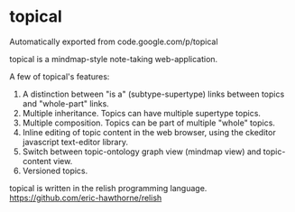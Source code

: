 # topical
Automatically exported from code.google.com/p/topical

topical is a mindmap-style note-taking web-application.

A few of topical's features:

1. A distinction between "is a" (subtype-supertype) links between topics and "whole-part" links. 
2. Multiple inheritance. Topics can have multiple supertype topics.
3. Multiple composition. Topics can be part of multiple "whole" topics.
4. Inline editing of topic content in the web browser, using the ckeditor javascript text-editor library.
5. Switch between topic-ontology graph view (mindmap view) and topic-content view.
6. Versioned topics.

topical is written in the relish programming language.
https://github.com/eric-hawthorne/relish
